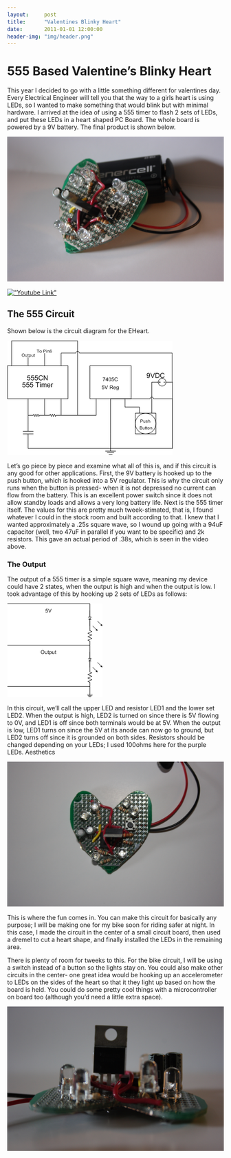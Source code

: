 ```yaml
---
layout:     post
title:      "Valentines Blinky Heart"
date:       2011-01-01 12:00:00
header-img: "img/header.png"
---
```



# 555 Based Valentine’s Blinky Heart

This year I decided to go with a little something different for valentines day. Every Electrical Engineer will tell you that the way to a girls heart is using LEDs, so I wanted to make something that would blink but with minimal hardware. I arrived at the idea of using a 555 timer to flash 2 sets of LEDs, and put these LEDs in a heart shaped PC Board. The whole board is powered by a 9V battery. The final product is shown below.

![](/img/heart_1.JPG)

[!["Youtube Link"](http://img.youtube.com/vi/PgXRTLBPJ1Q/0.jpg)](http://www.youtube.com/watch?v=PgXRTLBPJ1Q)


## The 555 Circuit

Shown below is the circuit diagram for the EHeart.

![](/img/heart_circuit.png)

Let’s go piece by piece and examine what all of this is, and if this circuit is any good for other applications. First, the 9V battery is hooked up to the push button, which is hooked into a 5V regulator. This is why the circuit only runs when the button is pressed- when it is not depressed no current can flow from the battery. This is an excellent power switch since it does not allow standby loads and allows a very long battery life. Next is the 555 timer itself. The values for this are pretty much tweek-stimated, that is, I found whatever I could in the stock room and built according to that. I knew that I wanted approximately a .25s square wave, so I wound up going with a 94uF capacitor (well, two 47uF in parallel if you want to be specific) and 2k resistors. This gave an actual period of .38s, which is seen in the video above.

### The Output

The output of a 555 timer is a simple square wave, meaning my device could have 2 states, when the output is high and when the output is low. I took advantage of this by hooking up 2 sets of LEDs as follows:

![](/img/heart_out.png)

In this circuit, we’ll call the upper LED and resistor LED1 and the lower set LED2. When the output is high, LED2 is turned on since there is 5V flowing to 0V, and LED1 is off since both terminals would be at 5V. When the output is low, LED1 turns on since the 5V at its anode can now go to ground, but LED2 turns off since it is grounded on both sides. Resistors should be changed depending on your LEDs; I used 100ohms here for the purple LEDs.
Aesthetics

![](/img/heart_2.JPG)

This is where the fun comes in. You can make this circuit for basically any purpose; I will be making one for my bike soon for riding safer at night. In this case, I made the circuit in the center of a small circuit board, then used a dremel to cut a heart shape, and finally installed the LEDs in the remaining area.

There is plenty of room for tweeks to this. For the bike circuit, I will be using a switch instead of a button so the lights stay on. You could also make other circuits in the center- one great idea would be hooking up an accelerometer to LEDs on the sides of the heart so that it they light up based on how the board is held. You could do some pretty cool things with a microcontroller on board too (although you’d need a little extra space).

![](/img/heart_3.JPG)

